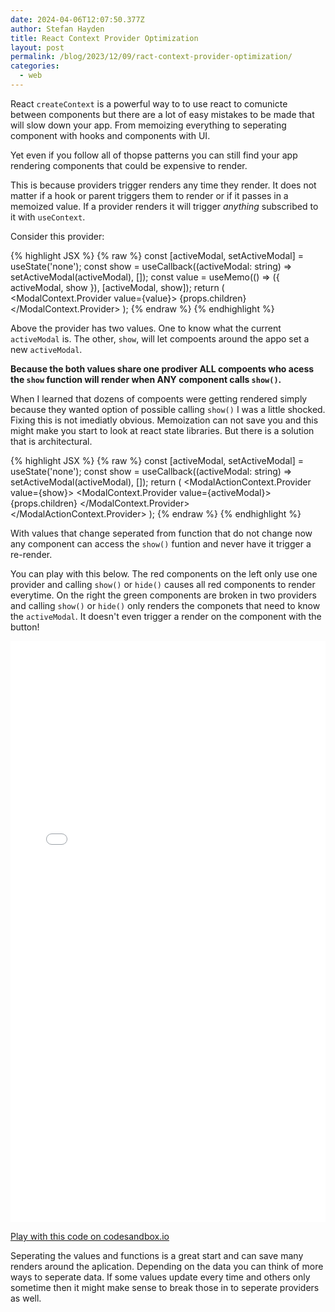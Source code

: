 ```yaml
---
date: 2024-04-06T12:07:50.377Z
author: Stefan Hayden
title: React Context Provider Optimization
layout: post
permalink: /blog/2023/12/09/ract-context-provider-optimization/
categories:
  - web
---
```


React `createContext` is a powerful way to to use react to comunicte between components
but there are a lot of easy mistakes to be made that will slow down your app. From
memoizing everything to seperating component with hooks and components with UI. 

Yet even if you follow all of thopse patterns you can still find your app rendering 
components that could be expensive to render.

This is because providers trigger renders any time they render. It does not matter if a hook or 
parent triggers them to render or if it passes in a memoized value. If a provider
renders it will trigger *anything* subscribed to it with `useContext`.

Consider this provider:

{% highlight JSX %}
{% raw %}
  const [activeModal, setActiveModal] = useState<string>('none');
  const show = useCallback((activeModal: string) => setActiveModal(activeModal), []);
  const value = useMemo(() => ({ activeModal, show }), [activeModal, show]);
  return (
  <ModalContext.Provider value={value}>
    {props.children}
  </ModalContext.Provider>
  );
{% endraw %}
{% endhighlight %}

Above the provider has two values. One to know what the current `activeModal` is. 
The other, `show`, will let compoents around the appo set a new `activeModal`.

**Because the both values share one prodiver ALL compoents who acess the `show` function will render when ANY component calls `show()`.**

When I learned that dozens of compoents were getting rendered simply because they 
wanted option of possible calling `show()` I was a little shocked.
Fixing this is not imediatly obvious. Memoization can not save you and this might 
make you start to look at react state libraries. But there is a solution that is architectural.


{% highlight JSX %}
{% raw %}
  const [activeModal, setActiveModal] = useState<string>('none');
  const show = useCallback((activeModal: string) => setActiveModal(activeModal), []);
  return (
  <ModalActionContext.Provider value={show}>
    <ModalContext.Provider value={activeModal}>
      {props.children}
    </ModalContext.Provider>
  </ModalActionContext.Provider>
  );
{% endraw %}
{% endhighlight %}

With values that change seperated from function that do not change now any component can access the `show()`
funtion and never have it trigger a re-render.

You can play with this below. The red components on the left only use one provider and calling 
`show()` or `hide()` causes all red components to render everytime. On the right the green components are 
broken in two providers and calling `show()` or `hide()` only renders the componets that need to know the `activeModal`.
It doesn't even trigger a render on the component with the button!

<iframe src="/react/React-Provider-Opimization-Example/" height="930" width="100%" allowfullscreen="" frameborder="0"></iframe>

[Play with this code on codesandbox.io](https://codesandbox.io/p/github/stefanhayden/React-Provider-Opimization-Example/main)

Seperating the values and functions is a great start and can save many renders around the aplication. 
Depending on the data you can think of more ways to seperate data. If some values update every time 
and others only sometime then it might make sense to break those in to seperate providers as well.
